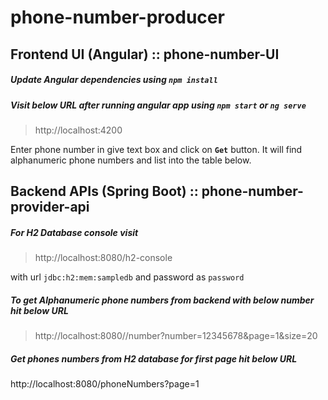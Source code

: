 # phone-number-producer



## Frontend UI (Angular) :: phone-number-UI
 
 

##### Update Angular dependencies using `npm install`
 
##### Visit below URL after running angular app using `npm start` or `ng serve`
> http://localhost:4200
 
Enter phone number in give text box and click on **`Get`** button. It will find alphanumeric phone numbers and list into the table below.




## Backend APIs (Spring Boot) :: phone-number-provider-api
 
##### For H2 Database console visit 
> http://localhost:8080/h2-console

with url `jdbc:h2:mem:sampledb` and password as `password`


##### To get Alphanumeric phone numbers from backend with below number hit below URL
> http://localhost:8080//number?number=12345678&page=1&size=20


##### Get phones numbers from H2 database for first page hit below URL

http://localhost:8080/phoneNumbers?page=1
